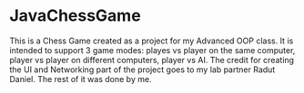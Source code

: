 # JavaChessGame
This is a Chess Game created as a project for my Advanced OOP class. It is intended to support 3 game modes: playes vs player on the same computer, player vs player on different computers, player vs AI. The credit for creating the UI and Networking part of the project goes to my lab partner Radut Daniel. The rest of it was done by me. 
